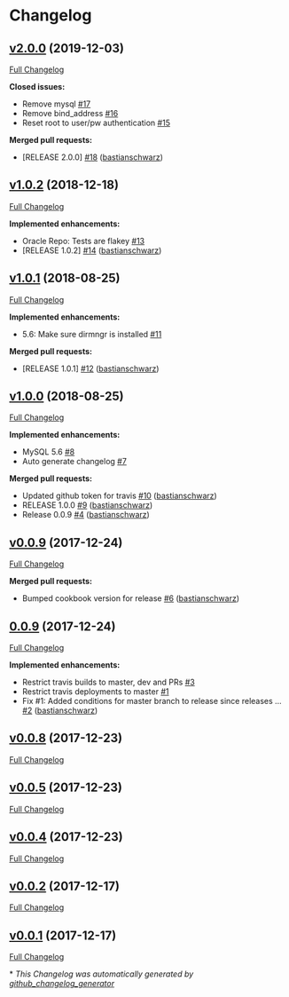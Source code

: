 # Changelog

## [v2.0.0](https://github.com/codenamephp/chef.cookbook.mysql/tree/v2.0.0) (2019-12-03)

[Full Changelog](https://github.com/codenamephp/chef.cookbook.mysql/compare/v1.0.2...v2.0.0)

**Closed issues:**

- Remove mysql [\#17](https://github.com/codenamephp/chef.cookbook.mysql/issues/17)
- Remove bind\_address [\#16](https://github.com/codenamephp/chef.cookbook.mysql/issues/16)
- Reset root to user/pw authentication [\#15](https://github.com/codenamephp/chef.cookbook.mysql/issues/15)

**Merged pull requests:**

- \[RELEASE 2.0.0\] [\#18](https://github.com/codenamephp/chef.cookbook.mysql/pull/18) ([bastianschwarz](https://github.com/bastianschwarz))

## [v1.0.2](https://github.com/codenamephp/chef.cookbook.mysql/tree/v1.0.2) (2018-12-18)

[Full Changelog](https://github.com/codenamephp/chef.cookbook.mysql/compare/v1.0.1...v1.0.2)

**Implemented enhancements:**

- Oracle Repo: Tests are flakey [\#13](https://github.com/codenamephp/chef.cookbook.mysql/issues/13)
- \[RELEASE 1.0.2\] [\#14](https://github.com/codenamephp/chef.cookbook.mysql/pull/14) ([bastianschwarz](https://github.com/bastianschwarz))

## [v1.0.1](https://github.com/codenamephp/chef.cookbook.mysql/tree/v1.0.1) (2018-08-25)

[Full Changelog](https://github.com/codenamephp/chef.cookbook.mysql/compare/v1.0.0...v1.0.1)

**Implemented enhancements:**

- 5.6: Make sure dirmngr is installed [\#11](https://github.com/codenamephp/chef.cookbook.mysql/issues/11)

**Merged pull requests:**

- \[RELEASE 1.0.1\] [\#12](https://github.com/codenamephp/chef.cookbook.mysql/pull/12) ([bastianschwarz](https://github.com/bastianschwarz))

## [v1.0.0](https://github.com/codenamephp/chef.cookbook.mysql/tree/v1.0.0) (2018-08-25)

[Full Changelog](https://github.com/codenamephp/chef.cookbook.mysql/compare/v0.0.9...v1.0.0)

**Implemented enhancements:**

- MySQL 5.6 [\#8](https://github.com/codenamephp/chef.cookbook.mysql/issues/8)
- Auto generate changelog [\#7](https://github.com/codenamephp/chef.cookbook.mysql/issues/7)

**Merged pull requests:**

- Updated github token for travis [\#10](https://github.com/codenamephp/chef.cookbook.mysql/pull/10) ([bastianschwarz](https://github.com/bastianschwarz))
- RELEASE 1.0.0 [\#9](https://github.com/codenamephp/chef.cookbook.mysql/pull/9) ([bastianschwarz](https://github.com/bastianschwarz))
- Release 0.0.9 [\#4](https://github.com/codenamephp/chef.cookbook.mysql/pull/4) ([bastianschwarz](https://github.com/bastianschwarz))

## [v0.0.9](https://github.com/codenamephp/chef.cookbook.mysql/tree/v0.0.9) (2017-12-24)

[Full Changelog](https://github.com/codenamephp/chef.cookbook.mysql/compare/0.0.9...v0.0.9)

**Merged pull requests:**

- Bumped cookbook version for release [\#6](https://github.com/codenamephp/chef.cookbook.mysql/pull/6) ([bastianschwarz](https://github.com/bastianschwarz))

## [0.0.9](https://github.com/codenamephp/chef.cookbook.mysql/tree/0.0.9) (2017-12-24)

[Full Changelog](https://github.com/codenamephp/chef.cookbook.mysql/compare/v0.0.8...0.0.9)

**Implemented enhancements:**

- Restrict travis builds to master, dev and PRs [\#3](https://github.com/codenamephp/chef.cookbook.mysql/issues/3)
- Restrict travis deployments to master [\#1](https://github.com/codenamephp/chef.cookbook.mysql/issues/1)
- Fix \#1: Added conditions for master branch to release since releases … [\#2](https://github.com/codenamephp/chef.cookbook.mysql/pull/2) ([bastianschwarz](https://github.com/bastianschwarz))

## [v0.0.8](https://github.com/codenamephp/chef.cookbook.mysql/tree/v0.0.8) (2017-12-23)

[Full Changelog](https://github.com/codenamephp/chef.cookbook.mysql/compare/v0.0.5...v0.0.8)

## [v0.0.5](https://github.com/codenamephp/chef.cookbook.mysql/tree/v0.0.5) (2017-12-23)

[Full Changelog](https://github.com/codenamephp/chef.cookbook.mysql/compare/v0.0.4...v0.0.5)

## [v0.0.4](https://github.com/codenamephp/chef.cookbook.mysql/tree/v0.0.4) (2017-12-23)

[Full Changelog](https://github.com/codenamephp/chef.cookbook.mysql/compare/v0.0.2...v0.0.4)

## [v0.0.2](https://github.com/codenamephp/chef.cookbook.mysql/tree/v0.0.2) (2017-12-17)

[Full Changelog](https://github.com/codenamephp/chef.cookbook.mysql/compare/v0.0.1...v0.0.2)

## [v0.0.1](https://github.com/codenamephp/chef.cookbook.mysql/tree/v0.0.1) (2017-12-17)

[Full Changelog](https://github.com/codenamephp/chef.cookbook.mysql/compare/6777b8967eac219f0e4fbdb389efa1e119edb029...v0.0.1)



\* *This Changelog was automatically generated by [github_changelog_generator](https://github.com/github-changelog-generator/github-changelog-generator)*

